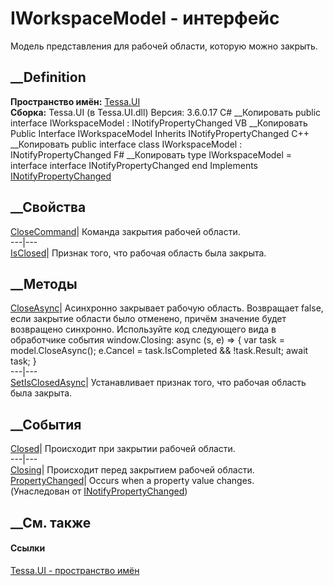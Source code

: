 # IWorkspaceModel - интерфейс
Модель представления для рабочей области, которую можно закрыть.
## __Definition
 **Пространство имён:** [Tessa.UI](N_Tessa_UI.htm)  
 **Сборка:** Tessa.UI (в Tessa.UI.dll) Версия: 3.6.0.17
C# __Копировать
     public interface IWorkspaceModel : INotifyPropertyChanged
VB __Копировать
     Public Interface IWorkspaceModel
    	Inherits INotifyPropertyChanged
C++ __Копировать
     public interface class IWorkspaceModel : INotifyPropertyChanged
F# __Копировать
     type IWorkspaceModel = 
        interface
            interface INotifyPropertyChanged
        end
Implements
    [INotifyPropertyChanged](https://learn.microsoft.com/dotnet/api/system.componentmodel.inotifypropertychanged)
##  __Свойства
[CloseCommand](P_Tessa_UI_IWorkspaceModel_CloseCommand.htm)| Команда закрытия
рабочей области.  
---|---  
[IsClosed](P_Tessa_UI_IWorkspaceModel_IsClosed.htm)| Признак того, что рабочая
область была закрыта.  
##  __Методы
[CloseAsync](M_Tessa_UI_IWorkspaceModel_CloseAsync.htm)|  Асинхронно закрывает
рабочую область. Возвращает false, если закрытие области было отменено, причём
значение будет возвращено синхронно. Используйте код следующего вида в
обработчике события window.Closing: async (s, e) => { var task =
model.CloseAsync(); e.Cancel = task.IsCompleted && !task.Result; await task; }  
---|---  
[SetIsClosedAsync](M_Tessa_UI_IWorkspaceModel_SetIsClosedAsync.htm)|
Устанавливает признак того, что рабочая область была закрыта.  
##  __События
[Closed](E_Tessa_UI_IWorkspaceModel_Closed.htm)| Происходит при закрытии
рабочей области.  
---|---  
[Closing](E_Tessa_UI_IWorkspaceModel_Closing.htm)| Происходит перед закрытием
рабочей области.  
[PropertyChanged](https://learn.microsoft.com/dotnet/api/system.componentmodel.inotifypropertychanged.propertychanged)|
Occurs when a property value changes.  
(Унаследован от
[INotifyPropertyChanged](https://learn.microsoft.com/dotnet/api/system.componentmodel.inotifypropertychanged))  
##  __См. также
#### Ссылки
[Tessa.UI - пространство имён](N_Tessa_UI.htm)
